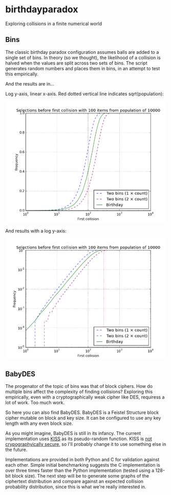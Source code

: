 # birthdayparadox
Exploring collisions in a finite numerical world

## Bins

The classic birthday paradox configuration assumes balls are added to a single set of bins. In theory (so we thought), the likelihood of a collision is halved when the values are split across two sets of bins. The script generates random numbers and places them in bins, in an attempt to test this empirically.

And the results are in...

Log y-axis, linear x-axis. Red dotted vertical line indicates sqrt(population):

![alt text](https://raw.githubusercontent.com/llewelld/birthdayparadox/master/results/result.png "Results, log-x, linear-y")

And results with a log y-axis:

![alt text](https://raw.githubusercontent.com/llewelld/birthdayparadox/master/results/log-log.png "Results, log-x, log-y")

## BabyDES

The progenator of the topic of bins was that of block ciphers. How do multiple bins affect the complexity of finding collisions? Exploring this empirically, even with a cryptographically weak cipher like DES, requiress a lot of work. Too much work.

So here you can also find BabyDES. BabyDES is a Feistel Structure block cipher mutable on block and key size. It can be configured to use any key length with any even block size.

As you might imagine, BabyDES is still in its infancy. The current implementation uses [KISS](https://github.com/cmcqueen/simplerandom) as its pseudo-random function. KISS is [not crypographyically secure](http://eprint.iacr.org/2011/007.pdf), so I'll probably change it to use something else in the future.

Implementations are provided in both Python and C for validation against each other. Simple initial benchmarking suggests the C implementation is over three times faster than the Python implementation (tested using a 128-bit block size). The next step will be to generate some graphs of the ciphertext distribution and compare against an expected collision probability distribution, since this is what we're really interested in.
